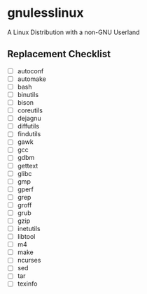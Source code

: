 # gnulesslinux
A Linux Distribution with a non-GNU Userland

## Replacement Checklist
- [ ] autoconf
- [ ] automake
- [ ] bash
- [ ] binutils
- [ ] bison
- [ ] coreutils
- [ ] dejagnu
- [ ] diffutils
- [ ] findutils
- [ ] gawk
- [ ] gcc
- [ ] gdbm
- [ ] gettext
- [ ] glibc
- [ ] gmp
- [ ] gperf
- [ ] grep
- [ ] groff
- [ ] grub
- [ ] gzip
- [ ] inetutils
- [ ] libtool
- [ ] m4
- [ ] make
- [ ] ncurses
- [ ] sed
- [ ] tar
- [ ] texinfo
